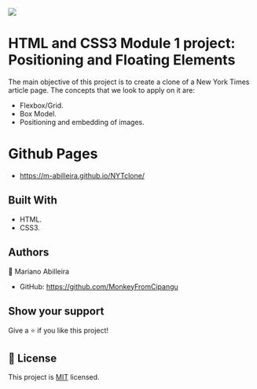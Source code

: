 ![](https://img.shields.io/badge/Microverse-blueviolet)

# HTML and CSS3 Module 1 project: Positioning and Floating Elements

The main objective of this project is to create a clone of a New York Times article page. The concepts that we look to apply on it are:

* Flexbox/Grid.
* Box Model.
* Positioning and embedding of images.

# Github Pages

- https://m-abilleira.github.io/NYTclone/

## Built With

- HTML.
- CSS3.

## Authors

👤 Mariano Abilleira

- GitHub: https://github.com/MonkeyFromCipangu

## Show your support

Give a ⭐️ if you like this project!

## 📝 License

This project is [MIT](lic.url) licensed.
